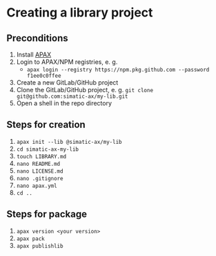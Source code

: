 # Creating a library project

## Preconditions

1. Install [APAX](https://axciteme.siemens.com/downloads.html)
2. Login to APAX/NPM registries, e. g.
    - `apax login --registry https://npm.pkg.github.com --password f1ee0c0ffee`
3. Create a new GitLab/GitHub project
4. Clone the GitLab/GitHub project, e. g. `git clone git@github.com:simatic-ax/my-lib.git`
5. Open a shell in the repo directory


## Steps for creation

1. `apax init --lib @simatic-ax/my-lib`
2. `cd simatic-ax-my-lib`
3. `touch LIBRARY.md`
4. `nano README.md`
5. `nano LICENSE.md`
6. `nano .gitignore`
7. `nano apax.yml`
8. `cd ..`


## Steps for package

1. `apax version <your version>`
1. `apax pack`
1. `apax publishlib`
